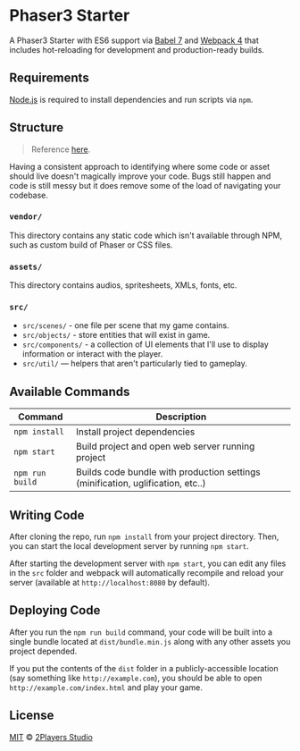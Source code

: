 # Phaser3 Starter

A Phaser3 Starter with ES6 support via [Babel 7](https://babeljs.io/) and [Webpack 4](https://webpack.js.org/) that includes hot-reloading for development and production-ready builds.

## Requirements

[Node.js](https://nodejs.org) is required to install dependencies and run scripts via `npm`.

## Structure

> Reference [here](https://github.com/jdotrjs/phaser-guides/blob/master/Basics/Part1.md).

Having a consistent approach to identifying where some code or asset should live doesn't magically improve your code. Bugs still happen and code is still messy but it does remove some of the load of navigating your codebase.

### `vendor/`

This directory contains any static code which isn't available through NPM, such as custom build of Phaser or CSS files.

### `assets/`

This directory contains audios, spritesheets, XMLs, fonts, etc.

### `src/`

- `src/scenes/` - one file per scene that my game contains.
- `src/objects/` - store entities that will exist in game.
- `src/components/` - a collection of UI elements that I'll use to display information or interact with the player.
- `src/util/` — helpers that aren't particularly tied to gameplay.

## Available Commands

| Command         | Description                                                                     |
| --------------- | ------------------------------------------------------------------------------- |
| `npm install`   | Install project dependencies                                                    |
| `npm start`     | Build project and open web server running project                               |
| `npm run build` | Builds code bundle with production settings (minification, uglification, etc..) |

## Writing Code

After cloning the repo, run `npm install` from your project directory. Then, you can start the local development server by running `npm start`.

After starting the development server with `npm start`, you can edit any files in the `src` folder and webpack will automatically recompile and reload your server (available at `http://localhost:8080` by default).

## Deploying Code

After you run the `npm run build` command, your code will be built into a single bundle located at `dist/bundle.min.js` along with any other assets you project depended.

If you put the contents of the `dist` folder in a publicly-accessible location (say something like `http://example.com`), you should be able to open `http://example.com/index.html` and play your game.

## License

[MIT](https://2players.studio/licenses/MIT) © [2Players Studio](https://2players.studio/)
